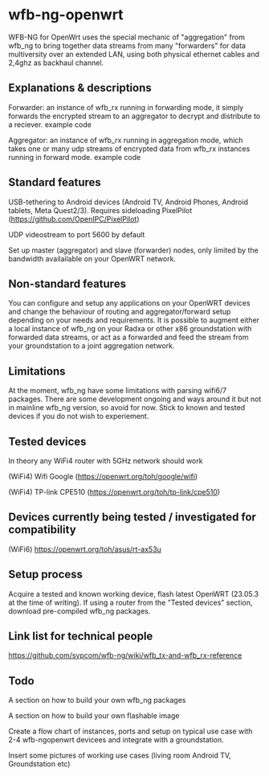 # wfb-ng-openwrt

WFB-NG for OpenWrt uses the special mechanic of "aggregation" from wfb_ng to bring together data streams from many "forwarders" for data multiversity over an extended LAN, using both physical ethernet cables and 2,4ghz as backhaul channel.

## Explanations & descriptions
Forwarder: an instance of wfb_rx running in forwarding mode, it simply forwards the encrypted stream to an aggregator to decrypt and distribute to a reciever.
example code

Aggregator: an instance of wfb_rx running in aggregation mode, which takes one or many udp streams of encrypted data from wfb_rx instances running in forward mode.
example code

## Standard features
USB-tethering to Android devices (Android TV, Android Phones, Android tablets, Meta Quest2/3). Requires sideloading PixelPilot (https://github.com/OpenIPC/PixelPilot)

UDP videostream to port 5600 by default

Set up master (aggregator) and slave (forwarder) nodes, only limited by the bandwidth availailable on your OpenWRT network.

## Non-standard features
You can configure and setup any applications on your OpenWRT devices and change the behaviour of routing and aggregator/forward setup depending on your needs and requirements.
It is possible to augment either a local instance of wfb_ng on your Radxa or other x86 groundstation with forwarded data streams, or act as a forwarded and feed the stream from your groundstation to a joint aggregation network.

## Limitations
At the moment, wfb_ng have some limitations with parsing wifi6/7 packages. There are some development ongoing and ways around it but not in mainline wfb_ng version, so avoid for now. Stick to known and tested devices if you do not wish to experiement.

## Tested devices
In theory any WiFi4 router with 5GHz network should work 

(WiFi4) Wifi Google (https://openwrt.org/toh/google/wifi)

(WiFi4) TP-link CPE510  (https://openwrt.org/toh/tp-link/cpe510)

## Devices currently being tested / investigated for compatibility
(WiFi6) https://openwrt.org/toh/asus/rt-ax53u

## Setup process
Acquire a tested and known working device, flash latest OpenWRT (23.05.3 at the time of writing). If using a router from the "Tested devices" section, download pre-compiled wfb_ng packages.

## Link list for technical people
https://github.com/svpcom/wfb-ng/wiki/wfb_tx-and-wfb_rx-reference

## Todo
A section on how to build your own wfb_ng packages

A section on how to build your own flashable image

Create a flow chart of instances, ports and setup on typical use case with 2-4 wfb-ngopenwrt devicees and integrate with a groundstation.

Insert some pictures of working use cases (living room Android TV, Groundstation etc)
